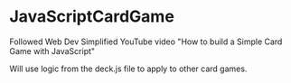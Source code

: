 # JavaScriptCardGame

Followed Web Dev Simplified YouTube video "How to build a Simple Card Game with JavaScript"

Will use logic from the deck.js file to apply to other card games.
